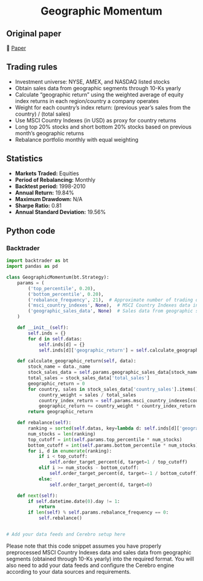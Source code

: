 <div align="center">
  <h1>Geographic Momentum</h1>
</div>

## Original paper

📕 [Paper](https://papers.ssrn.com/sol3/papers.cfm?abstract_id=1921537)

## Trading rules

- Investment universe: NYSE, AMEX, and NASDAQ listed stocks
- Obtain sales data from geographic segments through 10-Ks yearly
- Calculate “geographic return” using the weighted average of equity index returns in each region/country a company operates
- Weight for each country’s index return: (previous year’s sales from the country) / (total sales)
- Use MSCI Country Indexes (in USD) as proxy for country returns
- Long top 20% stocks and short bottom 20% stocks based on previous month’s geographic returns
- Rebalance portfolio monthly with equal weighting

## Statistics

- **Markets Traded:** Equities
- **Period of Rebalancing:** Monthly
- **Backtest period:** 1998-2010
- **Annual Return:** 19.84%
- **Maximum Drawdown:** N/A
- **Sharpe Ratio:** 0.81
- **Annual Standard Deviation:** 19.56%

## Python code

### Backtrader

```python
import backtrader as bt
import pandas as pd

class GeographicMomentum(bt.Strategy):
    params = (
        ('top_percentile', 0.20),
        ('bottom_percentile', 0.20),
        ('rebalance_frequency', 21),  # Approximate number of trading days in a month
        ('msci_country_indexes', None),  # MSCI Country Indexes data in USD
        ('geographic_sales_data', None)  # Sales data from geographic segments, obtained through 10-Ks yearly
    )

    def __init__(self):
        self.inds = {}
        for d in self.datas:
            self.inds[d] = {}
            self.inds[d]['geographic_return'] = self.calculate_geographic_return(d)

    def calculate_geographic_return(self, data):
        stock_name = data._name
        stock_sales_data = self.params.geographic_sales_data[stock_name]
        total_sales = stock_sales_data['total_sales']
        geographic_return = 0
        for country, sales in stock_sales_data['country_sales'].items():
            country_weight = sales / total_sales
            country_index_return = self.params.msci_country_indexes[country]
            geographic_return += country_weight * country_index_return
        return geographic_return

    def rebalance(self):
        ranking = sorted(self.datas, key=lambda d: self.inds[d]['geographic_return'], reverse=True)
        num_stocks = len(ranking)
        top_cutoff = int(self.params.top_percentile * num_stocks)
        bottom_cutoff = int(self.params.bottom_percentile * num_stocks)
        for i, d in enumerate(ranking):
            if i < top_cutoff:
                self.order_target_percent(d, target=1 / top_cutoff)
            elif i >= num_stocks - bottom_cutoff:
                self.order_target_percent(d, target=-1 / bottom_cutoff)
            else:
                self.order_target_percent(d, target=0)

    def next(self):
        if self.datetime.date(0).day != 1:
            return
        if len(self) % self.params.rebalance_frequency == 0:
            self.rebalance()


# Add your data feeds and Cerebro setup here
```

Please note that this code snippet assumes you have properly preprocessed MSCI Country Indexes data and sales data from geographic segments (obtained through 10-Ks yearly) into the required format. You will also need to add your data feeds and configure the Cerebro engine according to your data sources and requirements.